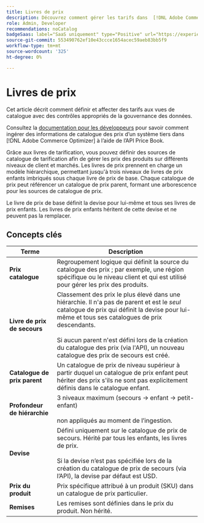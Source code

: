 ```yaml
---
title: Livres de prix
description: Découvrez comment gérer les tarifs dans  [!DNL Adobe Commerce Optimizer].
role: Admin, Developer
recommendations: noCatalog
badgeSaas: label="SaaS uniquement" type="Positive" url="https://experienceleague.adobe.com/en/docs/commerce/user-guides/product-solutions" tooltip="S’applique uniquement aux projets Adobe Commerce as a Cloud Service et Adobe Commerce Optimizer (infrastructure SaaS gérée par Adobe)."
source-git-commit: 553490762ef10e43ccce1654acec59aeb83bb5f9
workflow-type: tm+mt
source-wordcount: '325'
ht-degree: 0%

---
```


# Livres de prix

Cet article décrit comment définir et affecter des tarifs aux vues de catalogue avec des contrôles appropriés de la gouvernance des données.

Consultez la [documentation pour les développeurs](https://developer-stage.adobe.com/commerce/services/composable-catalog/data-ingestion/api-reference/#tag/Price-Books) pour savoir comment ingérer des informations de catalogue des prix d’un système tiers dans [!DNL Adobe Commerce Optimizer] à l’aide de l’API Price Book.

Grâce aux livres de tarification, vous pouvez définir des sources de catalogue de tarification afin de gérer les prix des produits sur différents niveaux de client et marchés. Les livres de prix prennent en charge un modèle hiérarchique, permettant jusqu&#39;à trois niveaux de livres de prix enfants imbriqués sous chaque livre de prix de base. Chaque catalogue de prix peut référencer un catalogue de prix parent, formant une arborescence pour les sources de catalogue de prix.

Le livre de prix de base définit la devise pour lui-même et tous ses livres de prix enfants. Les livres de prix enfants héritent de cette devise et ne peuvent pas la remplacer.

## Concepts clés

| Terme | Description |
|------|-------------|
| **Prix catalogue** | Regroupement logique qui définit la source du catalogue des prix ; par exemple, une région spécifique ou le niveau client et qui est utilisé pour gérer les prix des produits. |
| **Livre de prix de secours** | Classement des prix le plus élevé dans une hiérarchie. Il n&#39;a pas de parent et est le *seul* catalogue de prix qui définit la devise pour lui-même et tous ses catalogues de prix descendants.<br/><br/>Si aucun parent n&#39;est défini lors de la création du catalogue des prix (via l&#39;API), un nouveau catalogue des prix de secours est créé. |
| **Catalogue de prix parent** | Un catalogue de prix de niveau supérieur à partir duquel un catalogue de prix enfant peut hériter des prix s&#39;ils ne sont pas explicitement définis dans le catalogue enfant. |
| **Profondeur de hiérarchie** | 3 niveaux maximum (secours → enfant → petit-enfant)<br/><br/>non appliqués au moment de l’ingestion. |
| **Devise** | Défini uniquement sur le catalogue de prix de secours. Hérité par tous les enfants, les livres de prix.<br/><br/>Si la devise n’est pas spécifiée lors de la création du catalogue de prix de secours (via l’API), la devise par défaut est USD. |
| **Prix du produit** | Prix spécifique attribué à un produit (SKU) dans un catalogue de prix particulier. |
| **Remises** | Les remises sont définies dans le prix du produit. Non hérité. |
